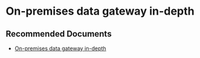   <properties
	pageTitle="on-premises data gateway in-depth"
	description="on-premises data gateway in-depth"
	service="microsoft.PowerBIDedicated"
	resource="capacities"
	authors="pjfreitas"
	ms.author="pfreitas"	
	displayOrder="380"
	selfHelpType="generic"
	supportTopicIds="32628126"
	productPesIds="16334"
	cloudEnvironments="public, MoonCake, fairfax" 
	articleId="05e47428-4dcc-ff1f-02c4-14e24aaa6f9b"
/>

# On-premises data gateway in-depth

## **Recommended Documents**

* [On-premises data gateway in-depth](https://docs.microsoft.com/power-bi/service-gateway-onprem-indepth)
